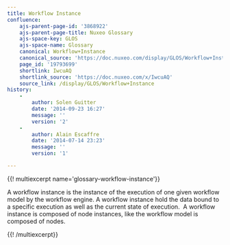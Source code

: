 ```yaml
---
title: Workflow Instance
confluence:
    ajs-parent-page-id: '3868922'
    ajs-parent-page-title: Nuxeo Glossary
    ajs-space-key: GLOS
    ajs-space-name: Glossary
    canonical: Workflow+Instance
    canonical_source: 'https://doc.nuxeo.com/display/GLOS/Workflow+Instance'
    page_id: '19793699'
    shortlink: IwcuAQ
    shortlink_source: 'https://doc.nuxeo.com/x/IwcuAQ'
    source_link: /display/GLOS/Workflow+Instance
history:
    - 
        author: Solen Guitter
        date: '2014-09-23 16:27'
        message: ''
        version: '2'
    - 
        author: Alain Escaffre
        date: '2014-07-14 23:23'
        message: ''
        version: '1'

---
```

{{! multiexcerpt name='glossary-workflow-instance'}}

A workflow instance is the instance of the execution of one given workflow model by the workflow engine. A workflow instance hold the data bound to a specific execution as well as the current state of execution. &nbsp;A workflow instance is composed of node instances, like the workflow model is composed of nodes.

{{! /multiexcerpt}}

&nbsp;

&nbsp;